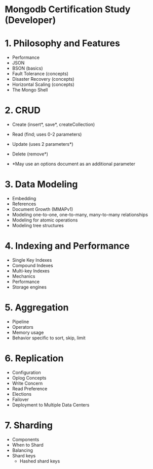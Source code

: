 # Mongodb Certification Study (Developer)

# 1. Philosophy and Features
* Performance
* JSON
* BSON (basics)
* Fault Tolerance (concepts)
* Disaster Recovery (concepts)
* Horizontal Scaling (concepts)
* The Mongo Shell

# 2. CRUD
* Create (insert*, save*, createCollection)
* Read (find; uses 0-2 parameters)
* Update (uses 2 parameters*)
* Delete (remove*)

* *May use an options document as an additional parameter

# 3. Data Modeling
* Embedding
* References
* Document Growth (MMAPv1)
* Modeling one-to-one, one-to-many, many-to-many relationships
* Modeling for atomic operations
* Modeling tree structures

# 4. Indexing and Performance
* Single Key Indexes
* Compound Indexes
* Multi-key Indexes
* Mechanics
* Performance
* Storage engines

# 5. Aggregation
* Pipeline
* Operators
* Memory usage
* Behavior specific to sort, skip, limit

# 6. Replication
* Configuration
* Oplog Concepts
* Write Concern
* Read Preference
* Elections
* Failover
* Deployment to Multiple Data Centers

# 7. Sharding
* Components
* When to Shard
* Balancing
* Shard keys
    * Hashed shard keys
